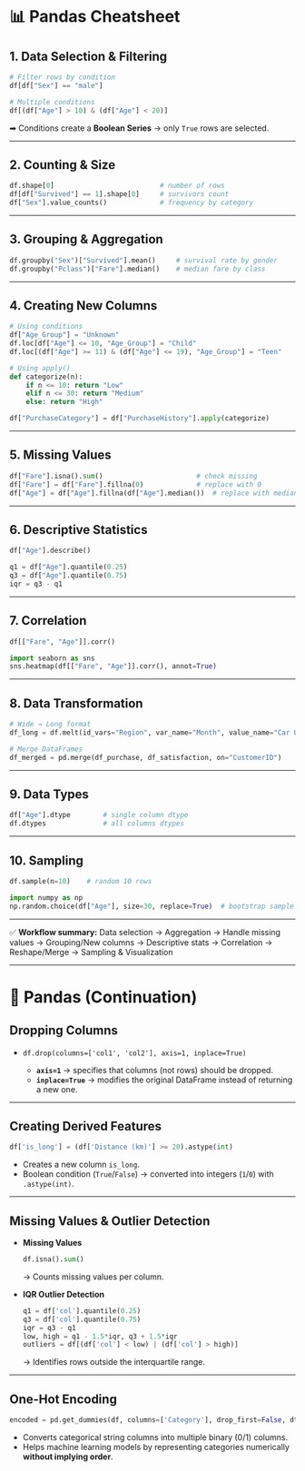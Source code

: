 
# 📊 Pandas Cheatsheet

## 1. Data Selection & Filtering

```python
# Filter rows by condition
df[df["Sex"] == "male"]

# Multiple conditions
df[(df["Age"] > 10) & (df["Age"] < 20)]
```

➡ Conditions create a **Boolean Series** → only `True` rows are selected.

---

## 2. Counting & Size

```python
df.shape[0]                          # number of rows
df[df["Survived"] == 1].shape[0]     # survivors count
df["Sex"].value_counts()             # frequency by category
```

---

## 3. Grouping & Aggregation

```python
df.groupby("Sex")["Survived"].mean()     # survival rate by gender
df.groupby("Pclass")["Fare"].median()    # median fare by class
```

---

## 4. Creating New Columns

```python
# Using conditions
df["Age_Group"] = "Unknown"
df.loc[df["Age"] <= 10, "Age_Group"] = "Child"
df.loc[(df["Age"] >= 11) & (df["Age"] <= 19), "Age_Group"] = "Teen"

# Using apply()
def categorize(n):
    if n <= 10: return "Low"
    elif n <= 30: return "Medium"
    else: return "High"

df["PurchaseCategory"] = df["PurchaseHistory"].apply(categorize)
```

---

## 5. Missing Values

```python
df["Fare"].isna().sum()                       # check missing
df["Fare"] = df["Fare"].fillna(0)             # replace with 0
df["Age"] = df["Age"].fillna(df["Age"].median())  # replace with median
```

---

## 6. Descriptive Statistics

```python
df["Age"].describe()

q1 = df["Age"].quantile(0.25)
q3 = df["Age"].quantile(0.75)
iqr = q3 - q1
```

---

## 7. Correlation

```python
df[["Fare", "Age"]].corr()

import seaborn as sns
sns.heatmap(df[["Fare", "Age"]].corr(), annot=True)
```

---

## 8. Data Transformation

```python
# Wide → Long format
df_long = df.melt(id_vars="Region", var_name="Month", value_name="Car Usage Rate")

# Merge DataFrames
df_merged = pd.merge(df_purchase, df_satisfaction, on="CustomerID")
```

---

## 9. Data Types

```python
df["Age"].dtype        # single column dtype
df.dtypes              # all columns dtypes
```

---

## 10. Sampling

```python
df.sample(n=10)    # random 10 rows

import numpy as np
np.random.choice(df["Age"], size=30, replace=True)  # bootstrap sample
```

---

✅ **Workflow summary:**
Data selection → Aggregation → Handle missing values → Grouping/New columns → Descriptive stats → Correlation → Reshape/Merge → Sampling & Visualization

---

# 📌 Pandas (Continuation)

## Dropping Columns

* `df.drop(columns=['col1', 'col2'], axis=1, inplace=True)`

  * **`axis=1`** → specifies that columns (not rows) should be dropped.
  * **`inplace=True`** → modifies the original DataFrame instead of returning a new one.

---

## Creating Derived Features

```python
df['is_long'] = (df['Distance (km)'] >= 20).astype(int)
```

* Creates a new column `is_long`.
* Boolean condition (`True`/`False`) → converted into integers (`1`/`0`) with `.astype(int)`.

---

## Missing Values & Outlier Detection

* **Missing Values**

  ```python
  df.isna().sum()
  ```

  → Counts missing values per column.

* **IQR Outlier Detection**

  ```python
  q1 = df['col'].quantile(0.25)
  q3 = df['col'].quantile(0.75)
  iqr = q3 - q1
  low, high = q1 - 1.5*iqr, q3 + 1.5*iqr
  outliers = df[(df['col'] < low) | (df['col'] > high)]
  ```

  → Identifies rows outside the interquartile range.

---

## One-Hot Encoding

```python
encoded = pd.get_dummies(df, columns=['Category'], drop_first=False, dtype='int8')
```

* Converts categorical string columns into multiple binary (0/1) columns.
* Helps machine learning models by representing categories numerically **without implying order**.

